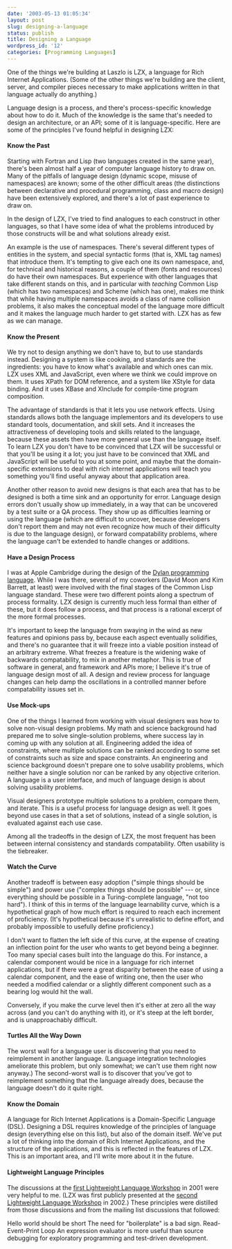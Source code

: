 ```yaml
---
date: '2003-05-13 01:05:34'
layout: post
slug: designing-a-language
status: publish
title: Designing a Language
wordpress_id: '12'
categories: [Programming Languages]
---
```


One of the things we're building at Laszlo is LZX, a language for Rich Internet Applications.  (Some of the other things we're building are the client, server, and compiler pieces necessary to make applications written in that language actually do anything.)

Language design is a process, and there's process-specific knowledge about how to do it.   Much of the knowledge is the same that's needed to design an architecture, or an API; some of it is language-specific. Here are some of the principles I've found helpful in designing LZX:

#### Know the Past

Starting with Fortran and Lisp (two languages created in the same year), there's been almost half a year of computer language history to draw on.  Many of the pitfalls of language design (dynamic scope, misuse of namespaces) are known; some of the other difficult areas (the distinctions between declarative and procedural programming, class and macro design) have been extensively explored, and there's a lot of past experience to draw on.

In the design of LZX, I've tried to find analogues to each construct in other languages, so that I have some idea of what the problems introduced by those constructs will be and what solutions already exist.

An example is the use of namespaces.  There's several different types of entities in the system, and special syntactic forms (that is, XML tag names) that introduce them.  It's tempting to give each one its own namespace, and, for technical and historical reasons, a couple of them (fonts and resources) do have their own namespaces.  But experience with other languages that take different stands on this, and in particular with _teaching_ Common Lisp (which has two namespaces) and Scheme (which has one), makes me think that while having multiple namespaces avoids a class of name collision problems, it also makes the conceptual model of the language more difficult and it makes the language much harder to get started with.  LZX has as few as we can manage.

#### Know the Present

We try not to design anything we don't have to, but to use standards instead.  Designing a system is like cooking, and standards are the ingredients: you have to know what's available and which ones can mix.  LZX uses XML and JavaScript, even where we think we could improve on them.  It uses XPath for DOM reference, and a system like XStyle for data binding.  And it uses XBase and XInclude for compile-time program composition.

The advantage of standards is that it lets you use network effects.  Using standards allows both the language implementors and its developers to use standard tools, documentation, and skill sets.  And it increases the attractiveness of developing tools and skills related to the language, because these assets then have more general use than the language itself.  To learn LZX you don't have to be convinced that LZX will be successful or that you'll be using it a lot; you just have to be convinced that XML and JavaScript will be useful to you at some point, and maybe that the domain-specific extensions to deal with rich internet applications will teach you something you'll find useful anyway about that application area.

Another other reason to avoid new designs is that each area that has to be designed is both a time sink and an opportunity for error.  Language design errors don't usually show up immediately, in a way that can be uncovered by a test suite or a QA process.  They show up as difficulties learning or using the language (which are difficult to uncover, because developers don't report them and may not even recognize how much of their difficulty is due to the language design), or forward compatability problems, where the language can't be extended to handle changes or additions.

#### Have a Design Process

I was at Apple Cambridge during the design of the [Dylan programming language](http://osteele.com/museum/apple_dylan.html).  While I was there, several of my coworkers (David Moon and Kim Barrett, at least) were involved with the final stages of the Common Lisp language standard.  These were two different points along a spectrum of process formality.  LZX design is currently much less formal than either of these, but it does follow a process, and that process is a rational excerpt of the more formal processes.

It's important to keep the language from swaying in the wind as new features and opinions pass by, because each aspect eventually solidifies, and there's no guarantee that it will freeze into a viable position instead of an arbitrary extreme.  What freezes a freature is the widening wake of backwards compatability, to mix in another metaphor.  This is true of software in general, and framework and APIs more; I believe it's true of language design most of all.  A design and review process for language changes can help damp the oscillations in a controlled manner before compatability issues set in.

#### Use Mock-ups

One of the things I learned from working with visual designers was how to solve non-visual design problems.  My math and science background had prepared me to solve single-solution problems, where success lay in coming up with any solution at all.  Engineering added the idea of constraints, where multiple solutions can be ranked according to some set of constraints such as size and space constraints.  An engineering and science background doesn't prepare one to solve usability problems, which neither have a single solution nor can be ranked by any objective criterion.  A language is a user interface, and much of language design is about solving usability problems.

Visual designers prototype multiple solutions to a problem, compare them, and iterate.  This is a useful process for language design as well.  It goes beyond use cases in that a set of solutions, instead of a single solution, is evaluated against each use case.

Among all the tradeoffs in the design of LZX, the most frequent has been between internal consistency and standards compatability.  Often usability is the tiebreaker.

#### Watch the Curve

Another tradeoff is between easy adoption ("simple things should be simple") and power use ("complex things should be possible" --- or, since everything should be possible in a Turing-complete language, "not too hard").  I think of this in terms of the language learnability curve, which is a hypothetical graph of how much effort is required to reach each increment of proficiency.  (It's hypothetical because it's unrealistic to define effort, and probably impossible to usefully define proficiency.)

I don't want to flatten the left side of this curve, at the expense of creating an inflection point for the user who wants to get beyond being a beginner.  Too many special cases built into the language do this.  For instance, a calendar component would be nice in a language for rich internet applications, but if there were a great disparity between the ease of using a calendar component, and the ease of writing one, then the user who needed a modified calendar or a slightly different component such as a bearing log would hit the wall.

Conversely, if you make the curve level then it's either at zero all the way across (and you can't do anything with it), or it's steep at the left border, and is unapproachably difficult.

#### Turtles All the Way Down

The worst wall for a language user is discovering that you need to reimplement in another language.  (Language integration technologies ameliorate this problem, but only somewhat; we can't use them right now anyway.)  The second-worst wall is to discover that you've got to reimplement something that the language already does, because the language doesn't do it quite right.

#### Know the Domain

A language for Rich Internet Applications is a Domain-Specific Language (DSL).  Designing a DSL requires knowledge of the principles of language design (everything else on this list), but also of the domain itself.  We've put a lot of thinking into the domain of Rich Internet Applications, and the structure of the applications, and this is reflected in the features of LZX.  This is an important area, and I'll write more about it in the future.

#### Lightweight Language Principles

The discussions at the [first Lightweight Language Workshop](http://ll1.ai.mit.edu) in 2001 were very helpful to me.  (LZX was first publicly presented at the [second Lightweight Language Workshop](http://ll2.ai.mit.edu) in 2002.)  These principles were distilled from those discussions and from the mailing list discussions that followed:

Hello world should be short
    The need for "boilerplate" is a bad sign.
Read-Event-Print Loop
    An expression evaluator is more useful than source debugging for exploratory programming and test-driven development.

